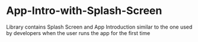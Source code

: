 # App-Intro-with-Splash-Screen
Library contains Splash Screen and App Introduction similar to the one used by developers when the user runs the app for the first time
